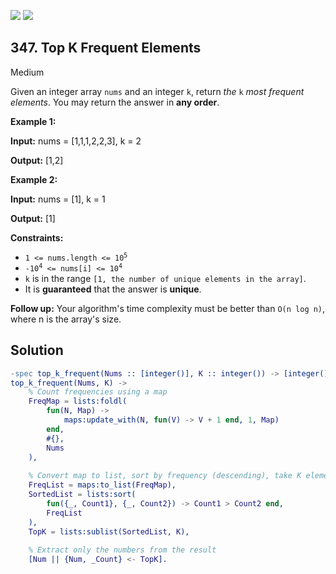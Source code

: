[![](https://img.shields.io/github/stars/javadev/LeetCode-in-All?label=Stars&style=flat-square)](https://github.com/javadev/LeetCode-in-All)
[![](https://img.shields.io/github/forks/javadev/LeetCode-in-All?label=Fork%20me%20on%20GitHub%20&style=flat-square)](https://github.com/javadev/LeetCode-in-All/fork)

## 347\. Top K Frequent Elements

Medium

Given an integer array `nums` and an integer `k`, return _the_ `k` _most frequent elements_. You may return the answer in **any order**.

**Example 1:**

**Input:** nums = [1,1,1,2,2,3], k = 2

**Output:** [1,2]

**Example 2:**

**Input:** nums = [1], k = 1

**Output:** [1]

**Constraints:**

*   <code>1 <= nums.length <= 10<sup>5</sup></code>
*   <code>-10<sup>4</sup> <= nums[i] <= 10<sup>4</sup></code>
*   `k` is in the range `[1, the number of unique elements in the array]`.
*   It is **guaranteed** that the answer is **unique**.

**Follow up:** Your algorithm's time complexity must be better than `O(n log n)`, where n is the array's size.

## Solution

```erlang
-spec top_k_frequent(Nums :: [integer()], K :: integer()) -> [integer()].
top_k_frequent(Nums, K) ->
    % Count frequencies using a map
    FreqMap = lists:foldl(
        fun(N, Map) ->
            maps:update_with(N, fun(V) -> V + 1 end, 1, Map)
        end,
        #{},
        Nums
    ),
    
    % Convert map to list, sort by frequency (descending), take K elements
    FreqList = maps:to_list(FreqMap),
    SortedList = lists:sort(
        fun({_, Count1}, {_, Count2}) -> Count1 > Count2 end,
        FreqList
    ),
    TopK = lists:sublist(SortedList, K),
    
    % Extract only the numbers from the result
    [Num || {Num, _Count} <- TopK].
```